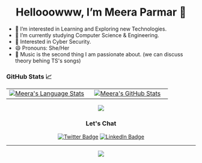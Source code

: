 


<h1 align="center">Hellooowww, I’m Meera Parmar 👋 </h1>

- 👀 I’m interested in Learning and Exploring new Technologies.
- 🌱 I’m currently studying Computer Science & Engineering.
- 🎯 Interested in Cyber Security.
- 😄 Pronouns: She/Her
- 🎵 Music is the second thing I am passionate about. (we can discuss theory behing TS's songs)


 

### GitHub Stats 📈
<div align="center">
  <table width="100%">
    <tbody>
      <tr>
        <td width="50%" style="border: none !important;">
        <div align="center" width="100%">
          <a href="https://github.com/disismeera">
            <img src="https://github-readme-stats.vercel.app/api/top-langs/?username=disismeera&theme=dark&hide_border=true&include_all_commits=true&count_private=true&layout=compact" alt="Meera's Language Stats" vertical-align="middle"/>
          </a>
        </div>
        </td>
        <td width="50%" style="border: none !important;">
        <div align="center" width="100%">
          <a href="https://github.com/disismeera">
            <!-- <img src="https://awesome-github-stats.azurewebsites.net/user-stats/jeffreyc86?cardType=github&theme=github" alt="Jeffrey's GitHub Stats" /> -->
            <img src="https://github-readme-stats.vercel.app/api?username=disismeera&show_icons=true&hide=stars&hide_border=true](https://github-readme-stats.vercel.app/api?username=disismeera&theme=dark&hide_border=true&include_all_commits=true&count_private=true" alt="Meera's GitHub Stats" vertical-align="middle"/>
          </a>
        </div>
        </td>
      </tr>
    </tbody>
  <table>
<div>

<div align='center'>  

![](https://github-readme-streak-stats.herokuapp.com/?user=disismeera&theme=dark&hide_border=true)<br/>
  
  </div>

<h3>Let's Chat</h3>

[![Twitter Badge](https://img.shields.io/badge/Twitter-Profile-informational?style=flat&logo=twitter&logoColor=white&color=1CA2F1)](https://twitter.com/iammeera_)
[![LinkedIn Badge](https://img.shields.io/badge/LinkedIn-Profile-informational?style=flat&logo=linkedin&logoColor=white&color=0D76A8)](https://www.linkedin.com/in/meera-parmar-b8501a201/)

---
<div align='center'>

![](https://komarev.com/ghpvc/?username=disismeera&label=Profile+Views)

</div>







<!---
disismeera/disismeera is a ✨ special ✨ repository because its `README.md` (this file) appears on your GitHub profile.
You can click the Preview link to take a look at your changes.

--->
